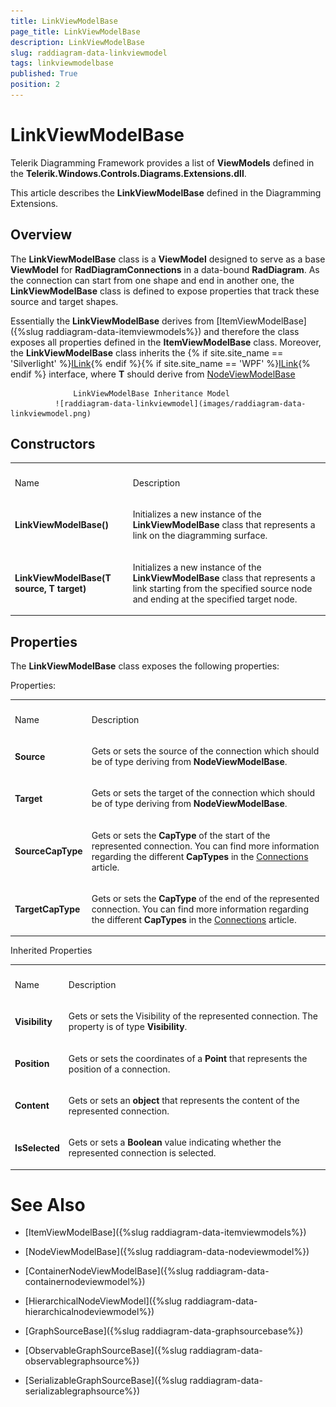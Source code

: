 ```yaml
---
title: LinkViewModelBase
page_title: LinkViewModelBase
description: LinkViewModelBase
slug: raddiagram-data-linkviewmodel
tags: linkviewmodelbase
published: True
position: 2
---
```


# LinkViewModelBase



Telerik Diagramming Framework provides a list of __ViewModels__ defined in the __Telerik.Windows.Controls.Diagrams.Extensions.dll__.
	  

This article describes the __LinkViewModelBase__ defined in the Diagramming Extensions.
	  

## Overview

The __LinkViewModelBase__ class is a __ViewModel__ designed to serve as a base __ViewModel__ for __RadDiagramConnections__ in a data-bound __RadDiagram__. As the connection can start from one shape and end in another one, the __LinkViewModelBase__ class is defined to expose properties that track these source and target shapes.
	  

Essentially the __LinkViewModelBase__ derives from [ItemViewModelBase]({%slug raddiagram-data-itemviewmodels%}) and therefore the class exposes all properties defined in the __ItemViewModelBase__ class. Moreover, the __LinkViewModelBase__ class inherits the {% if site.site_name == 'Silverlight' %}[ILink<T>](http://www.telerik.com/help/silverlight/t_telerik_windows_diagrams_core_ilink_1.html){% endif %}{% if site.site_name == 'WPF' %}[ILink<T>](http://www.telerik.com/help/wpf/t_telerik_windows_diagrams_core_ilink_1.html){% endif %} interface, where __T__ should derive from [NodeViewModelBase]()


                  LinkViewModelBase Inheritance Model
              ![raddiagram-data-linkviewmodel](images/raddiagram-data-linkviewmodel.png)

## Constructors
<table><th><tr><td>

Name</td><td>

Description</td></tr></th><tr><td>

<b>LinkViewModelBase()</b></td><td>

Initializes a new instance of the <b>LinkViewModelBase</b> class that represents a link on the diagramming surface.
			</td></tr><tr><td>

<b>LinkViewModelBase(T source, T target)</b></td><td>

Initializes a new instance of the <b>LinkViewModelBase</b> class that represents a link starting from the specified source node and ending at the specified target node.
			</td></tr></table>

## Properties

The __LinkViewModelBase__ class exposes the following properties:
		
<table>Properties:<th><tr><td>

Name</td><td>

Description</td></tr></th><tr><td>

<b>Source</b></td><td>

Gets or sets the source of the connection which should be of type deriving from <b>NodeViewModelBase</b>.
			</td></tr><tr><td>

<b>Target</b></td><td>

Gets or sets the target of the connection which should be of type deriving from <b>NodeViewModelBase</b>.
			  </td></tr><tr><td>

<b>SourceCapType</b></td><td>

Gets or sets the <b>CapType</b> of the start of the represented connection. You can find more information regarding the different <b>CapTypes</b> in the [Connections](5a2d6cbf-4f5c-466c-baec-19360d30803d#CapTypes) article.
			</td></tr><tr><td>

<b>TargetCapType</b></td><td>

Gets or sets the <b>CapType</b> of the end of the represented connection. You can find more information regarding the different <b>CapTypes</b> in the [Connections](5a2d6cbf-4f5c-466c-baec-19360d30803d#CapTypes) article.
			  </td></tr></table>
<table>Inherited Properties<th><tr><td>

Name</td><td>

Description</td></tr></th><tr><td>

<b>Visibility</b></td><td>

Gets or sets the Visibility of the represented connection. The property is of type <b>Visibility</b>.
			  </td></tr><tr><td>

<b>Position</b></td><td>

Gets or sets the coordinates of a <b>Point</b> that represents the position of a connection.
			  </td></tr><tr><td>

<b>Content</b></td><td>

Gets or sets an <b>object</b> that represents the content of the represented connection.
			  </td></tr><tr><td>

<b>IsSelected</b></td><td>

Gets or sets a <b>Boolean</b> value indicating whether the represented connection is selected.
			  </td></tr></table>

# See Also

 * [ItemViewModelBase]({%slug raddiagram-data-itemviewmodels%})

 * [NodeViewModelBase]({%slug raddiagram-data-nodeviewmodel%})

 * [ContainerNodeViewModelBase]({%slug raddiagram-data-containernodeviewmodel%})

 * [HierarchicalNodeViewModel]({%slug raddiagram-data-hierarchicalnodeviewmodel%})

 * [GraphSourceBase]({%slug raddiagram-data-graphsourcebase%})

 * [ObservableGraphSourceBase]({%slug raddiagram-data-observablegraphsource%})

 * [SerializableGraphSourceBase]({%slug raddiagram-data-serializablegraphsource%})
